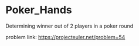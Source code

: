 # Poker_Hands
Determining winner out of 2 players in a poker round

problem link: https://projecteuler.net/problem=54
